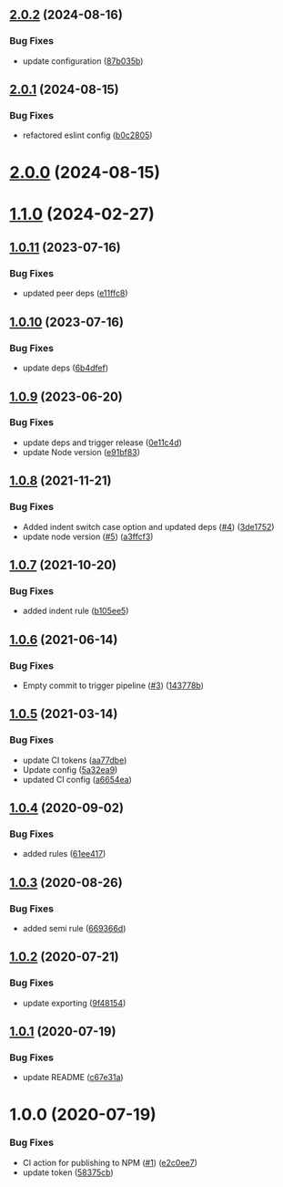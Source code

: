 ## [2.0.2](https://github.com/room-js/eslint-config-ts/compare/v2.0.1...v2.0.2) (2024-08-16)


### Bug Fixes

* update configuration ([87b035b](https://github.com/room-js/eslint-config-ts/commit/87b035b9ca880d2eb675601c67cd930992001112))

## [2.0.1](https://github.com/room-js/eslint-config-ts/compare/v2.0.0...v2.0.1) (2024-08-15)


### Bug Fixes

* refactored eslint config ([b0c2805](https://github.com/room-js/eslint-config-ts/commit/b0c280508aebf03bdf339d869bfc6ee0e268deb0))

# [2.0.0](https://github.com/room-js/eslint-config-ts/compare/v1.1.0...v2.0.0) (2024-08-15)

# [1.1.0](https://github.com/room-js/eslint-config-ts/compare/v1.0.11...v1.1.0) (2024-02-27)

## [1.0.11](https://github.com/room-js/eslint-config-ts/compare/v1.0.10...v1.0.11) (2023-07-16)


### Bug Fixes

* updated peer deps ([e11ffc8](https://github.com/room-js/eslint-config-ts/commit/e11ffc824d607e94398911eefc587260e2fb2661))

## [1.0.10](https://github.com/room-js/eslint-config-ts/compare/v1.0.9...v1.0.10) (2023-07-16)


### Bug Fixes

* update deps ([6b4dfef](https://github.com/room-js/eslint-config-ts/commit/6b4dfef355604fdf86e34d8c8ab6d35a41630d3d))

## [1.0.9](https://github.com/room-js/eslint-config-ts/compare/v1.0.8...v1.0.9) (2023-06-20)


### Bug Fixes

* update deps and trigger release ([0e11c4d](https://github.com/room-js/eslint-config-ts/commit/0e11c4dfc0128c886ca484250ad4182fb8b19ea7))
* update Node version ([e91bf83](https://github.com/room-js/eslint-config-ts/commit/e91bf83ff7cd15dbc4eded1c4faf2f783ba7f924))

## [1.0.8](https://github.com/room-js/eslint-config-ts/compare/v1.0.7...v1.0.8) (2021-11-21)


### Bug Fixes

* Added indent switch case option and updated deps ([#4](https://github.com/room-js/eslint-config-ts/issues/4)) ([3de1752](https://github.com/room-js/eslint-config-ts/commit/3de1752deef547f3d33ec3fc2f1e6dba8a2d5b88))
* update node version ([#5](https://github.com/room-js/eslint-config-ts/issues/5)) ([a3ffcf3](https://github.com/room-js/eslint-config-ts/commit/a3ffcf3b1612edca853c0ae89ebe7332a63d236c))

## [1.0.7](https://github.com/room-js/eslint-config-ts/compare/v1.0.6...v1.0.7) (2021-10-20)


### Bug Fixes

* added indent rule ([b105ee5](https://github.com/room-js/eslint-config-ts/commit/b105ee530fbab473d56c98c00b3f482223af167b))

## [1.0.6](https://github.com/room-js/eslint-config-ts/compare/v1.0.5...v1.0.6) (2021-06-14)


### Bug Fixes

* Empty commit to trigger pipeline ([#3](https://github.com/room-js/eslint-config-ts/issues/3)) ([143778b](https://github.com/room-js/eslint-config-ts/commit/143778b125c774b02ad4d4bbc3b8cb88c3333884))

## [1.0.5](https://github.com/room-js/eslint-config-ts/compare/v1.0.4...v1.0.5) (2021-03-14)


### Bug Fixes

* update CI tokens ([aa77dbe](https://github.com/room-js/eslint-config-ts/commit/aa77dbe3f191e398d6a78c688dfd11f2a58880de))
* Update config ([5a32ea9](https://github.com/room-js/eslint-config-ts/commit/5a32ea9f1a9b1669f0de1327e5a9438ce7d44c23))
* updated CI config ([a6654ea](https://github.com/room-js/eslint-config-ts/commit/a6654ea8bbd1c48cea0830e52b2e2f7e3964cd53))

## [1.0.4](https://github.com/room-js/eslint-config-ts/compare/v1.0.3...v1.0.4) (2020-09-02)


### Bug Fixes

* added rules ([61ee417](https://github.com/room-js/eslint-config-ts/commit/61ee417794f72a0aeb8beb2ae2ce1cdecda8be98))

## [1.0.3](https://github.com/room-js/eslint-config-ts/compare/v1.0.2...v1.0.3) (2020-08-26)


### Bug Fixes

* added semi rule ([669366d](https://github.com/room-js/eslint-config-ts/commit/669366d384c0788fe8ff5f87cf4f328a8a4dfe13))

## [1.0.2](https://github.com/room-js/eslint-config-ts/compare/v1.0.1...v1.0.2) (2020-07-21)


### Bug Fixes

* update exporting ([9f48154](https://github.com/room-js/eslint-config-ts/commit/9f4815451837dde3af52c3f3006b7d8aaba2f860))

## [1.0.1](https://github.com/room-js/eslint-config-ts/compare/v1.0.0...v1.0.1) (2020-07-19)


### Bug Fixes

* update README ([c67e31a](https://github.com/room-js/eslint-config-ts/commit/c67e31a3b642ba2211d43192dfde2b952fafdf33))

# 1.0.0 (2020-07-19)


### Bug Fixes

* CI action for publishing to NPM ([#1](https://github.com/room-js/eslint-config-ts/issues/1)) ([e2c0ee7](https://github.com/room-js/eslint-config-ts/commit/e2c0ee71216eb1ea2483f21abfcab2c3d3332ae4))
* update token ([58375cb](https://github.com/room-js/eslint-config-ts/commit/58375cb8d658db862a2c594d0d91e9a52286cfff))
